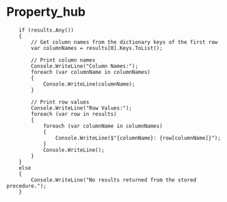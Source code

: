 # Property_hub


        if (results.Any())
        {
            // Get column names from the dictionary keys of the first row
            var columnNames = results[0].Keys.ToList();

            // Print column names
            Console.WriteLine("Column Names:");
            foreach (var columnName in columnNames)
            {
                Console.WriteLine(columnName);
            }

            // Print row values
            Console.WriteLine("Row Values:");
            foreach (var row in results)
            {
                foreach (var columnName in columnNames)
                {
                    Console.WriteLine($"{columnName}: {row[columnName]}");
                }
                Console.WriteLine();
            }
        }
        else
        {
            Console.WriteLine("No results returned from the stored procedure.");
        }
